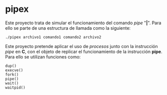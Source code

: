 # pipex
Este proyecto trata de simular el funcionamiento del comando *pipe* "**|**". Para ello se parte de una estructura de llamada como la siguiente:

~~~
./pipex archivo1 comando1 comando2 archivo2
~~~

Este proyecto pretende aplicar el uso de *procesos* junto con la instrucción *pipe* en **C**, con el objeto de replicar el funcionamiento de la instrucción **pipe**. Para ello se utilizan funciones como:
~~~
dup()
execve()
fork()
pipe()
wait()
waitpid()
~~~

